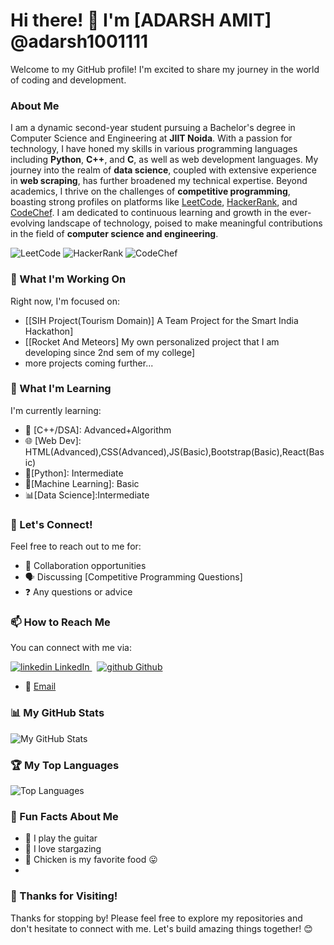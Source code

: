 # Hi there! 👋 I'm [ADARSH AMIT] @adarsh1001111

Welcome to my GitHub profile! I'm excited to share my journey in the world of coding and development. 

### About Me

I am a dynamic second-year student pursuing a Bachelor's degree in Computer Science and Engineering at **JIIT Noida**. With a passion for technology, I have honed my skills in various programming languages including **Python**, **C++**, and **C**, as well as web development languages. My journey into the realm of **data science**, coupled with extensive experience in **web scraping**, has further broadened my technical expertise. Beyond academics, I thrive on the challenges of **competitive programming**, boasting strong profiles on platforms like [LeetCode](https://leetcode.com/adarsh1001111/), [HackerRank](https://www.hackerrank.com/profile/adarsh_amit1001), and [CodeChef](https://www.codechef.com/users/adarshamit1001). I am dedicated to continuous learning and growth in the ever-evolving landscape of technology, poised to make meaningful contributions in the field of **computer science and engineering**. 

![LeetCode](https://www.google.com/url?sa=i&url=https%3A%2F%2Ficonscout.com%2Ffree-icon%2Fleetcode-3521542&psig=AOvVaw1b2KlxYijasl3DKnzP8gok&ust=1709568912257000&source=images&cd=vfe&opi=89978449&ved=0CBMQjRxqFwoTCKClzJG_2IQDFQAAAAAdAAAAABAJ)
![HackerRank](https://example.com/hackerrank_logo.png)
![CodeChef](https://example.com/codechef_logo.png)



### 🚀 What I'm Working On
Right now, I'm focused on:

- [[SIH Project(Tourism Domain)] A Team Project for the Smart India Hackathon]
- [[Rocket And Meteors] My own personalized project that I am developing since 2nd sem of my college]
- more projects coming further...

### 🌱 What I'm Learning
I'm currently learning:

- 🚀 [C++/DSA]: Advanced+Algorithm
- 🌐 [Web Dev]: HTML(Advanced),CSS(Advanced),JS(Basic),Bootstrap(Basic),React(Basic)
- 🐍[Python]: Intermediate 
- 🤖[Machine Learning]: Basic
- 📊[Data Science]:Intermediate

### 🤝 Let's Connect!
Feel free to reach out to me for:

- 🤝 Collaboration opportunities
- 🗣 Discussing [Competitive Programming Questions]
- ❓ Any questions or advice

### 📫 How to Reach Me
You can connect with me via:
<p>
  <a href="https://www.linkedin.com/in/adarsh-amit-1001code" rel="nofollow noreferrer">
    <img src="https://i.stack.imgur.com/gVE0j.png" alt="linkedin"> LinkedIn
  </a> &nbsp; 
  <a href="https://github.com/adarsh1001111" rel="nofollow noreferrer">
    <img src="https://i.stack.imgur.com/tskMh.png" alt="github"> Github
  </a>
</p>

- 📧 [Email](mailto:adarsh.amit2003@gmail.com)
  


### 📊 My GitHub Stats
![My GitHub Stats](https://github-readme-stats.vercel.app/api?username=adarsh1001111&show_icons=true&theme=radical)

### 🏆 My Top Languages
![Top Languages](https://github-readme-stats.vercel.app/api/top-langs/?username=adarsh1001111&layout=compact)

### 🎉 Fun Facts About Me
- 🎸 I play the guitar
- 🌟 I love stargazing
- 🍗 Chicken is my favorite food 😛
- 
### 🙏 Thanks for Visiting!
Thanks for stopping by! Please feel free to explore my repositories and don't hesitate to connect with me. Let's build amazing things together! 😊
